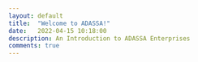 ```yaml
---
layout: default
title:  "Welcome to ADASSA!"
date:   2022-04-15 10:18:00
description: An Introduction to ADASSA Enterprises
comments: true
---
```


